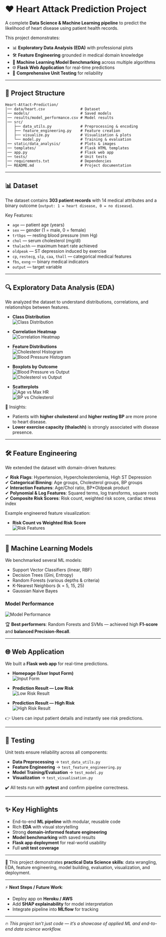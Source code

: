 
# ❤️ Heart Attack Prediction Project  

A complete **Data Science & Machine Learning pipeline** to predict the likelihood of heart disease using patient health records.  

This project demonstrates:  
- 📊 **Exploratory Data Analysis (EDA)** with professional plots  
- 🛠️ **Feature Engineering** grounded in medical domain knowledge  
- 🤖 **Machine Learning Model Benchmarking** across multiple algorithms  
- 🌐 **Flask Web Application** for real-time predictions  
- 🧪 **Comprehensive Unit Testing** for reliability  

---

## 📂 Project Structure  

```
Heart-Attact-Prediction/
│── data/heart.csv                # Dataset
│── models/                       # Saved models
│── results/model_performance.csv # Model results
│── src/
│   ├── data_utils.py             # Preprocessing & encoding
│   ├── feature_engineering.py    # Feature creation
│   ├── visualize.py              # Visualization & plots
│   └── model.py                  # Training & evaluation
│── static/data_analysis/         # Plots & images
│── templates/                    # Flask HTML templates
│── app.py                        # Flask web app
│── tests/                        # Unit tests
│── requirements.txt              # Dependencies
│── README.md                     # Project documentation
```

---

## 📊 Dataset  

The dataset contains **303 patient records** with 14 medical attributes and a binary outcome (`output: 1 = heart disease, 0 = no disease`).  

Key Features:  
- `age` — patient age (years)  
- `sex` — gender (1 = male, 0 = female)  
- `trtbps` — resting blood pressure (mm Hg)  
- `chol` — serum cholesterol (mg/dl)  
- `thalachh` — maximum heart rate achieved  
- `oldpeak` — ST depression induced by exercise  
- `cp`, `restecg`, `slp`, `caa`, `thall` — categorical medical features  
- `fbs`, `exng` — binary medical indicators  
- `output` — target variable  

---

## 🔍 Exploratory Data Analysis (EDA)  

We analyzed the dataset to understand distributions, correlations, and relationships between features.  

- **Class Distribution**  
  ![Class Distribution](static/data_analysis/class_distribution.png)  

- **Correlation Heatmap**  
  ![Correlation Heatmap](static/data_analysis/correlation_heatmap_raw.png)  

- **Feature Distributions**  
  ![Cholesterol Histogram](static/data_analysis/hist_chol.png)  
  ![Blood Pressure Histogram](static/data_analysis/hist_trtbps.png)  

- **Boxplots by Outcome**  
  ![Blood Pressure vs Output](static/data_analysis/boxplot_trtbps.png)  
  ![Cholesterol vs Output](static/data_analysis/boxplot_chol.png)  

- **Scatterplots**  
  ![Age vs Max HR](static/data_analysis/scatter_age_thalachh_raw.png)  
  ![BP vs Cholesterol](static/data_analysis/scatter_trtbps_chol_raw.png)  

🔎 Insights:  
- Patients with **higher cholesterol** and **higher resting BP** are more prone to heart disease.  
- **Lower exercise capacity (thalachh)** is strongly associated with disease presence.  

---

## 🛠️ Feature Engineering  

We extended the dataset with domain-driven features:  

✔ **Risk Flags**: Hypertension, Hypercholesterolemia, High ST Depression  
✔ **Categorical Binning**: Age groups, Cholesterol groups, BP groups  
✔ **Interaction Features**: Age/Chol ratio, BP*Oldpeak product  
✔ **Polynomial & Log Features**: Squared terms, log transforms, square roots  
✔ **Composite Risk Scores**: Risk count, weighted risk score, cardiac stress index  

Example engineered feature visualization:  

- **Risk Count vs Weighted Risk Score**  
  ![Risk Features](static/data_analysis/scatter_risk_count_weighted_risk_score_fe.png)  

---

## 🤖 Machine Learning Models  

We benchmarked several ML models:  

- Support Vector Classifiers (linear, RBF)  
- Decision Trees (Gini, Entropy)  
- Random Forests (various depths & criteria)  
- K-Nearest Neighbors (k = 5, 15, 25)  
- Gaussian Naive Bayes  

### Model Performance  

![Model Performance](static/data_analysis/model_performance.png)  

🏆 **Best performers**: Random Forests and SVMs — achieved high **F1-score** and **balanced Precision-Recall**.  

---

## 🌐 Web Application  

We built a **Flask web app** for real-time predictions.  

- **Homepage (User Input Form)**  
  ![Input Form](static\screenshots\web_home_page.png)  

- **Prediction Result — Low Risk**  
  ![Low Risk Result](static\screenshots\positive_results.png)  

- **Prediction Result — High Risk**  
  ![High Risk Result](static\screenshots\negetive_results.png)  

👉 Users can input patient details and instantly see risk predictions.  

---

## 🧪 Testing  

Unit tests ensure reliability across all components:  

- **Data Preprocessing** → `test_data_utils.py`  
- **Feature Engineering** → `test_feature_engineering.py`  
- **Model Training/Evaluation** → `test_model.py`  
- **Visualization** → `test_visualisation.py`  

✔️ All tests run with **pytest** and confirm pipeline correctness.  

---

## ✨ Key Highlights  

- End-to-end **ML pipeline** with modular, reusable code  
- Rich **EDA** with visual storytelling  
- Strong **domain-informed feature engineering**  
- **Model benchmarking** with saved results  
- **Flask app deployment** for real-world usability  
- Full **unit test coverage**  

---

📌 This project demonstrates **practical Data Science skills**: data wrangling, EDA, feature engineering, model building, evaluation, visualization, and deployment.  

---

⚡ **Next Steps / Future Work**:  
- Deploy app on **Heroku / AWS**  
- Add **SHAP explainability** for model interpretation  
- Integrate pipeline into **MLflow** for tracking  

---

🔥 *This project isn’t just code — it’s a showcase of applied ML and end-to-end data science workflow.*  
